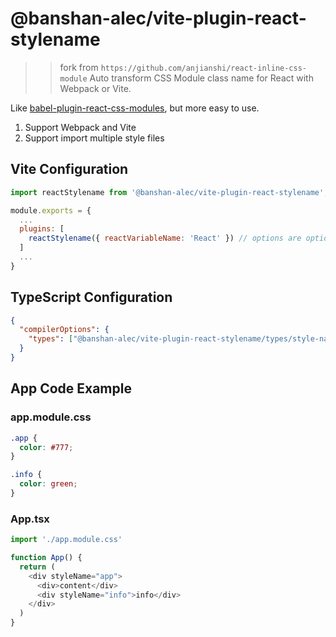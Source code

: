 # @banshan-alec/vite-plugin-react-stylename

>> fork from `https://github.com/anjianshi/react-inline-css-module`
Auto transform CSS Module class name for React with Webpack or Vite.

Like [babel-plugin-react-css-modules](https://github.com/gajus/babel-plugin-react-css-modules), but more easy to use.

1. Support Webpack and Vite
2. Support import multiple style files


## Vite Configuration

```javascript
import reactStylename from '@banshan-alec/vite-plugin-react-stylename';

module.exports = {
  ...
  plugins: [
    reactStylename({ reactVariableName: 'React' }) // options are optional
  ]
  ...
}
```

## TypeScript Configuration

```json
{
  "compilerOptions": {
    "types": ["@banshan-alec/vite-plugin-react-stylename/types/style-name"]
  }
}
```

## App Code Example

### app.module.css

```css
.app {
  color: #777;
}

.info {
  color: green;
}
```

### App.tsx

```js
import './app.module.css'

function App() {
  return (
    <div styleName="app">
      <div>content</div>
      <div styleName="info">info</div>
    </div>
  )
}
```
